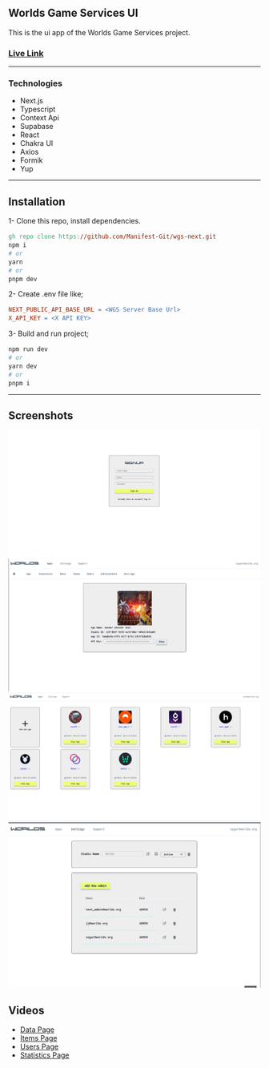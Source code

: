## Worlds Game Services UI

This is the ui app of the Worlds Game Services project.

### [Live Link](https://wgs-next.vercel.app/)

---

### Technologies

- Next.js
- Typescript
- Context Api
- Supabase
- React
- Chakra UI
- Axios
- Formik
- Yup

---

## Installation

1- Clone this repo, install dependencies.

```makefile
gh repo clone https://github.com/Manifest-Git/wgs-next.git
npm i
# or
yarn
# or
pnpm dev
```

2- Create .env file like;

```makefile
NEXT_PUBLIC_API_BASE_URL = <WGS Server Base Url>
X_API_KEY = <X API KEY>
```

3- Build and run project;

```makefile
npm run dev
# or
yarn dev
# or
pnpm i
```

---

## Screenshots

![createGame](./documentation/createGame.png) ![app](./documentation/app.png) ![apps](./documentation/apps.png) ![settings](./documentation/settings.png)

## Videos

- [Data Page](https://www.loom.com/share/bb572731d8be4970af9fc1a346901797)
- [Items Page](https://www.loom.com/share/766ceb47d05f42a3aafc3d3cf3ea1a36)
- [Users Page](https://www.loom.com/share/4eb4d6e3c26d4a8e974afbb37f5a6cb1)
- [Statistics Page](https://www.loom.com/share/93889ddff6a54e5b88d48841cb71301f)
